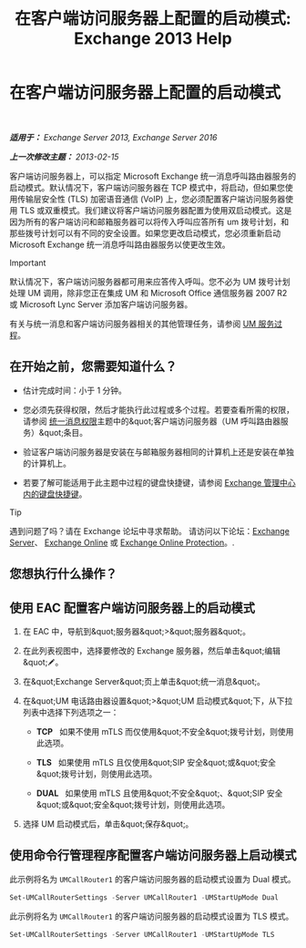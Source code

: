 ﻿---
title: '在客户端访问服务器上配置的启动模式: Exchange 2013 Help'
TOCTitle: 在客户端访问服务器上配置的启动模式
ms:assetid: 71cc9061-9e3c-4b4a-8dbe-f590ca5bcee8
ms:mtpsurl: https://technet.microsoft.com/zh-cn/library/JJ673533(v=EXCHG.150)
ms:contentKeyID: 50556598
ms.date: 05/21/2018
mtps_version: v=EXCHG.150
ms.translationtype: MT
---

# 在客户端访问服务器上配置的启动模式

 

_**适用于：** Exchange Server 2013, Exchange Server 2016_

_**上一次修改主题：** 2013-02-15_

客户端访问服务器上，可以指定 Microsoft Exchange 统一消息呼叫路由器服务的启动模式。默认情况下，客户端访问服务器在 TCP 模式中，将启动，但如果您使用传输层安全性 (TLS) 加密语音通信 (VoIP) 上，您必须配置客户端访问服务器使用 TLS 或双重模式。我们建议将客户端访问服务器配置为使用双启动模式。这是因为所有的客户端访问和邮箱服务器可以将传入呼叫应答所有 um 拨号计划，和那些拨号计划可以有不同的安全设置。如果您更改启动模式，您必须重新启动 Microsoft Exchange 统一消息呼叫路由器服务以使更改生效。

> [!IMPORTANT]  
> 默认情况下，客户端访问服务器都可用来应答传入呼叫。您不必为 UM 拨号计划处理 UM 调用，除非您正在集成 UM 和 Microsoft Office 通信服务器 2007 R2 或 Microsoft Lync Server 添加客户端访问服务器。


有关与统一消息和客户端访问服务器相关的其他管理任务，请参阅 [UM 服务过程](um-services-procedures-exchange-2013-help.md)。

## 在开始之前，您需要知道什么？

  - 估计完成时间：小于 1 分钟。

  - 您必须先获得权限，然后才能执行此过程或多个过程。若要查看所需的权限，请参阅 [统一消息权限](unified-messaging-permissions-exchange-2013-help.md)主题中的\&quot;客户端访问服务器（UM 呼叫路由器服务）\&quot;条目。

  - 验证客户端访问服务器是安装在与邮箱服务器相同的计算机上还是安装在单独的计算机上。

  - 若要了解可能适用于此主题中过程的键盘快捷键，请参阅 [Exchange 管理中心内的键盘快捷键](keyboard-shortcuts-in-the-exchange-admin-center-exchange-online-protection-help.md)。

> [!TIP]  
> 遇到问题了吗？请在 Exchange 论坛中寻求帮助。 请访问以下论坛：<a href="https://go.microsoft.com/fwlink/p/?linkid=60612">Exchange Server</a>、 <a href="https://go.microsoft.com/fwlink/p/?linkid=267542">Exchange Online</a> 或 <a href="https://go.microsoft.com/fwlink/p/?linkid=285351">Exchange Online Protection</a>。.


## 您想执行什么操作？

## 使用 EAC 配置客户端访问服务器上的启动模式

1.  在 EAC 中，导航到\&quot;服务器\&quot;\>\&quot;服务器\&quot;。

2.  在此列表视图中，选择要修改的 Exchange 服务器，然后单击\&quot;编辑\&quot;![编辑图标](images/Bb124582.6f53ccb2-1f13-4c02-bea0-30690e6ea71d(EXCHG.150).gif "编辑图标")。

3.  在\&quot;Exchange Server\&quot;页上单击\&quot;统一消息\&quot;。

4.  在\&quot;UM 电话路由器设置\&quot;\>\&quot;UM 启动模式\&quot;下，从下拉列表中选择下列选项之一：
    
      - **TCP**   如果不使用 mTLS 而仅使用\&quot;不安全\&quot;拨号计划，则使用此选项。
    
      - **TLS**   如果使用 mTLS 且仅使用\&quot;SIP 安全\&quot;或\&quot;安全\&quot;拨号计划，则使用此选项。
    
      - **DUAL**   如果使用 mTLS 且使用\&quot;不安全\&quot;、\&quot;SIP 安全\&quot;或\&quot;安全\&quot;拨号计划，则使用此选项。

5.  选择 UM 启动模式后，单击\&quot;保存\&quot;。

## 使用命令行管理程序配置客户端访问服务器上启动模式

此示例将名为 `UMCallRouter1` 的客户端访问服务器的启动模式设置为 Dual 模式。

```powershell
Set-UMCallRouterSettings -Server UMCallRouter1 -UMStartUpMode Dual
```

此示例将名为 `UMCallRouter1` 的客户端访问服务器的启动模式设置为 TLS 模式。

```powershell
Set-UMCallRouterSettings -Server UMCallRouter1 -UMStartUpMode TLS
```

